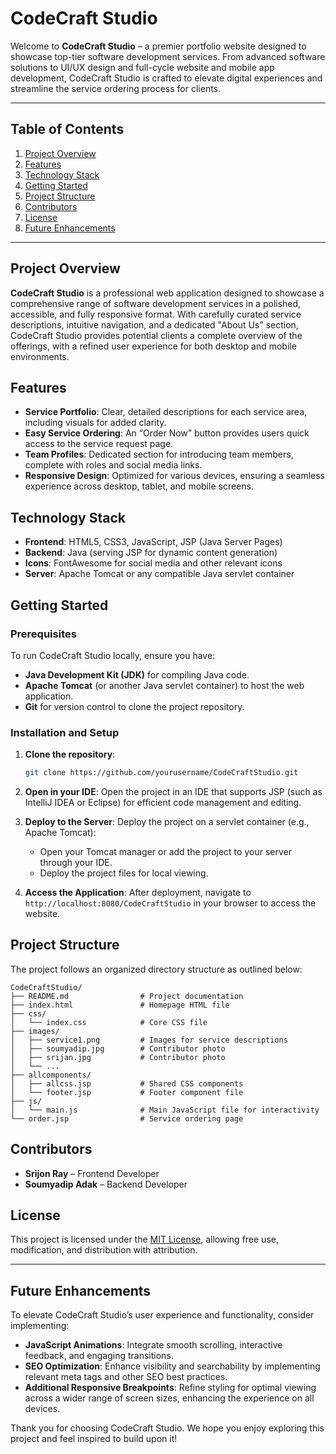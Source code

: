 # CodeCraft Studio

Welcome to **CodeCraft Studio** – a premier portfolio website designed to showcase top-tier software development services. From advanced software solutions to UI/UX design and full-cycle website and mobile app development, CodeCraft Studio is crafted to elevate digital experiences and streamline the service ordering process for clients.

---

## Table of Contents

1. [Project Overview](#project-overview)
2. [Features](#features)
3. [Technology Stack](#technology-stack)
4. [Getting Started](#getting-started)
5. [Project Structure](#project-structure)
6. [Contributors](#contributors)
7. [License](#license)
8. [Future Enhancements](#future-enhancements)

---

## Project Overview

**CodeCraft Studio** is a professional web application designed to showcase a comprehensive range of software development services in a polished, accessible, and fully responsive format. With carefully curated service descriptions, intuitive navigation, and a dedicated "About Us" section, CodeCraft Studio provides potential clients a complete overview of the offerings, with a refined user experience for both desktop and mobile environments.

## Features

- **Service Portfolio**: Clear, detailed descriptions for each service area, including visuals for added clarity.
- **Easy Service Ordering**: An “Order Now” button provides users quick access to the service request page.
- **Team Profiles**: Dedicated section for introducing team members, complete with roles and social media links.
- **Responsive Design**: Optimized for various devices, ensuring a seamless experience across desktop, tablet, and mobile screens.

## Technology Stack

- **Frontend**: HTML5, CSS3, JavaScript, JSP (Java Server Pages)
- **Backend**: Java (serving JSP for dynamic content generation)
- **Icons**: FontAwesome for social media and other relevant icons
- **Server**: Apache Tomcat or any compatible Java servlet container

## Getting Started

### Prerequisites

To run CodeCraft Studio locally, ensure you have:

- **Java Development Kit (JDK)** for compiling Java code.
- **Apache Tomcat** (or another Java servlet container) to host the web application.
- **Git** for version control to clone the project repository.

### Installation and Setup

1. **Clone the repository**:
   ```bash
   git clone https://github.com/yourusername/CodeCraftStudio.git
   ```
2. **Open in your IDE**:
   Open the project in an IDE that supports JSP (such as IntelliJ IDEA or Eclipse) for efficient code management and editing.

3. **Deploy to the Server**:
   Deploy the project on a servlet container (e.g., Apache Tomcat):
   - Open your Tomcat manager or add the project to your server through your IDE.
   - Deploy the project files for local viewing.

4. **Access the Application**:
   After deployment, navigate to `http://localhost:8080/CodeCraftStudio` in your browser to access the website.

## Project Structure

The project follows an organized directory structure as outlined below:

```
CodeCraftStudio/
├── README.md                # Project documentation
├── index.html               # Homepage HTML file
├── css/
│   └── index.css            # Core CSS file
├── images/
│   ├── service1.png         # Images for service descriptions
│   ├── soumyadip.jpg        # Contributor photo
│   ├── srijan.jpg           # Contributor photo
│   └── ...
├── allcomponents/
│   ├── allcss.jsp           # Shared CSS components
│   └── footer.jsp           # Footer component file
├── js/
│   └── main.js              # Main JavaScript file for interactivity
└── order.jsp                # Service ordering page
```

## Contributors

- **Srijon Ray** – Frontend Developer  
- **Soumyadip Adak** – Backend Developer

## License

This project is licensed under the [MIT License](LICENSE), allowing free use, modification, and distribution with attribution.

---

## Future Enhancements

To elevate CodeCraft Studio’s user experience and functionality, consider implementing:

- **JavaScript Animations**: Integrate smooth scrolling, interactive feedback, and engaging transitions.
- **SEO Optimization**: Enhance visibility and searchability by implementing relevant meta tags and other SEO best practices.
- **Additional Responsive Breakpoints**: Refine styling for optimal viewing across a wider range of screen sizes, enhancing the experience on all devices.

Thank you for choosing CodeCraft Studio. We hope you enjoy exploring this project and feel inspired to build upon it!
